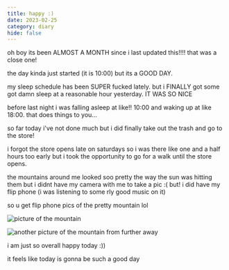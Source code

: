 ```yaml
---
title: happy :)
date: 2023-02-25
category: diary
hide: false
---
```


oh boy its been ALMOST A MONTH since i last updated this!!!! that was a close one!

the day kinda just started (it is 10:00) but its a GOOD DAY.

my sleep schedule has been SUPER fucked lately. but i FINALLY got some got damn sleep at a reasonable hour yesterday. IT WAS SO NICE

before last night i was falling asleep at like!! 10:00 and waking up at like 18:00. that does things to you...

so far today i've not done much but i did finally take out the trash and go to the store!

i forgot the store opens late on saturdays so i was there like one and a half hours too early but i took the opportunity to go for a walk until the store opens.

the mountains around me looked soo pretty the way the sun was hitting them but i didnt have my camera with me to take a pic :(
but! i did have my flip phone (i was listening to some rly good music
on it)

so u get flip phone pics of the pretty mountain lol

<div class="flex gap-2">

![picture of the mountain](/images/made/photography/25022023/IMG_0033.jpg)

![another picture of the mountain from further away](/images/made/photography/25022023/IMG_0036.jpg)

</div>

i am just so overall happy today :))

it feels like today is gonna be such a good day

